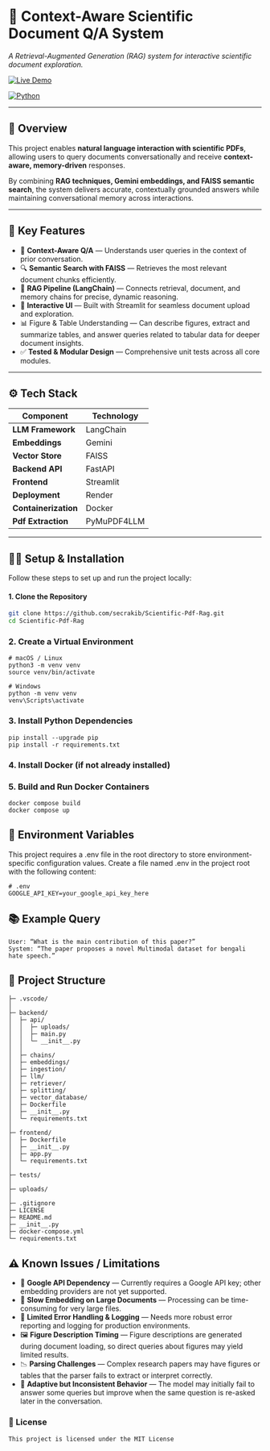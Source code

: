 # 🔬 Context-Aware Scientific Document Q/A System  
*A Retrieval-Augmented Generation (RAG) system for interactive scientific document exploration.*

[![Live Demo](https://img.shields.io/badge/Live-Demo-brightgreen)](https://paperchat-frontend.onrender.com/)


<!-- Optional: Add a preview GIF or screenshot -->


[![Python](https://img.shields.io/badge/Python-3.12+-blue.svg)](https://www.python.org/)

---

## 📘 Overview

This project enables **natural language interaction with scientific PDFs**, allowing users to query documents conversationally and receive **context-aware, memory-driven** responses.

By combining **RAG techniques, Gemini embeddings, and FAISS semantic search**, the system delivers accurate, contextually grounded answers while maintaining conversational memory across interactions.

---

## 🚀 Key Features

- 🧠 **Context-Aware Q/A** — Understands user queries in the context of prior conversation.  
- 🔍 **Semantic Search with FAISS** — Retrieves the most relevant document chunks efficiently.  
- 🔗 **RAG Pipeline (LangChain)** — Connects retrieval, document, and memory chains for precise, dynamic reasoning.  
- 💬 **Interactive UI** — Built with Streamlit for seamless document upload and exploration.
- 📊 Figure & Table Understanding — Can describe figures, extract and summarize tables, and answer queries related to tabular data for deeper document insights. 
- ✅ **Tested & Modular Design** — Comprehensive unit tests across all core modules.

---

## ⚙️ Tech Stack

| Component | Technology |
|------------|-------------|
| **LLM Framework** | LangChain |
| **Embeddings** | Gemini |
| **Vector Store** | FAISS |
| **Backend API** | FastAPI |
| **Frontend** | Streamlit |
| **Deployment** | Render |
| **Containerization** | Docker |
| **Pdf Extraction** | PyMuPDF4LLM |


---

## 🧑‍💻 Setup & Installation


Follow these steps to set up and run the project locally:

#### 1. Clone the Repository
```bash
git clone https://github.com/secrakib/Scientific-Pdf-Rag.git
cd Scientific-Pdf-Rag
```
### 2. Create a Virtual Environment
```
# macOS / Linux
python3 -m venv venv
source venv/bin/activate

# Windows
python -m venv venv
venv\Scripts\activate
```
### 3. Install Python Dependencies
```
pip install --upgrade pip
pip install -r requirements.txt
```
### 4. Install Docker (if not already installed)
### 5. Build and Run Docker Containers
```
docker compose build
docker compose up
```

## 🔧 Environment Variables
This project requires a .env file in the root directory to store environment-specific configuration values.
Create a file named .env in the project root with the following content:
```
# .env
GOOGLE_API_KEY=your_google_api_key_here
```

## 📚 Example Query
```
User: “What is the main contribution of this paper?”
System: “The paper proposes a novel Multimodal dataset for bengali hate speech.”
```

## 🧱 Project Structure
```
├─ .vscode/
│
├─ backend/
│  ├─ api/
│  │  ├─ uploads/
│  │  ├─ main.py
│  │  └─ __init__.py
│  │
│  ├─ chains/
│  ├─ embeddings/
│  ├─ ingestion/
│  ├─ llm/
│  ├─ retriever/
│  ├─ splitting/
│  ├─ vector_database/
│  ├─ Dockerfile
│  ├─ __init__.py
│  └─ requirements.txt
│
├─ frontend/
│  ├─ Dockerfile
│  ├─ __init__.py
│  ├─ app.py
│  └─ requirements.txt
│
├─ tests/
│
├─ uploads/
│
├─ .gitignore
├─ LICENSE
├─ README.md
├─ __init__.py
├─ docker-compose.yml
└─ requirements.txt

```
## ⚠️ Known Issues / Limitations

- 🔑 **Google API Dependency** — Currently requires a Google API key; other embedding providers are not yet supported.  
- 🐢 **Slow Embedding on Large Documents** — Processing can be time-consuming for very large files.  
- 🧾 **Limited Error Handling & Logging** — Needs more robust error reporting and logging for production environments.  
- 🖼️ **Figure Description Timing** — Figure descriptions are generated during document loading, so direct queries about figures may yield limited results.  
- 📉 **Parsing Challenges** — Complex research papers may have figures or tables that the parser fails to extract or interpret correctly.  
- 🤖 **Adaptive but Inconsistent Behavior** — The model may initially fail to answer some queries but improve when the same question is re-asked later in the conversation.


### 📄 License
```
This project is licensed under the MIT License
```
